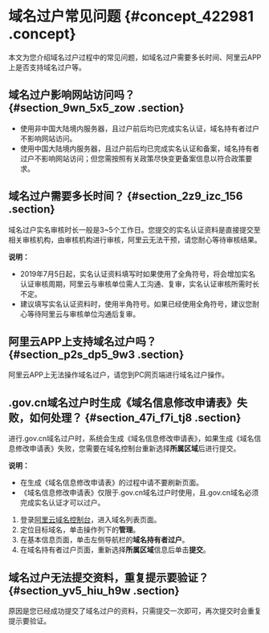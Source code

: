 # 域名过户常见问题 {#concept_422981 .concept}

本文为您介绍域名过户过程中的常见问题，如域名过户需要多长时间、阿里云APP上是否支持域名过户等。

## 域名过户影响网站访问吗？ {#section_9wn_5x5_zow .section}

-   使用非中国大陆境内服务器，且过户前后均已完成实名认证，域名持有者过户不影响网站访问。
-   使用中国大陆境内服务器，且过户前后均已完成实名认证和备案，域名持有者过户不影响网站访问；但您需按照有关政策尽快变更备案信息以符合政策要求。

## 域名过户需要多长时间？ {#section_2z9_izc_156 .section}

域名过户实名审核时长一般是3~5个工作日。您提交的实名认证资料是直接提交至相关审核机构，由审核机构进行审核，阿里云无法干预，请您耐心等待审核结果。

**说明：** 

-   2019年7月5日起，实名认证资料填写时如果使用了全角符号，将会增加实名认证审核周期，阿里云与审核单位需人工沟通、复审，实名认证审核所需时长不定。
-   建议填写实名认证资料时，使用半角符号。如果已经使用全角符号，建议您耐心等待阿里云与审核单位沟通后复审。

## 阿里云APP上支持域名过户吗？ {#section_p2s_dp5_9w3 .section}

阿里云APP上无法操作域名过户，请您到PC网页端进行域名过户操作。

## .gov.cn域名过户时生成《域名信息修改申请表》失败，如何处理？ {#section_47i_f7i_tj8 .section}

进行.gov.cn域名过户时，系统会生成《域名信息修改申请表》，如果生成《域名信息修改申请表》失败，您需要在域名控制台重新选择**所属区域**后进行提交。

**说明：** 

-   在生成《域名信息修改申请表》的过程中请不要刷新页面。
-   《域名信息修改申请表》仅限于.gov.cn域名过户时使用，且.gov.cn域名必须完成实名认证才可以过户。

1.  登录[阿里云域名控制台](https://dc.console.aliyun.com/?spm=a2c1d.8251217.1002.19.7e29eef5kAnBeP#/domain/list)，进入域名列表页面。
2.  定位目标域名，单击操作列下的**管理**。
3.  在基本信息页面，单击左侧导航栏的**域名持有者过户**。
4.  在域名持有者过户页面，重新选择**所属区域**信息后单击**提交**。

## 域名过户无法提交资料，重复提示要验证？ {#section_yv5_hiu_h9w .section}

原因是您已经成功提交了域名过户的资料，只需提交一次即可，再次提交时会重复提示要验证。

